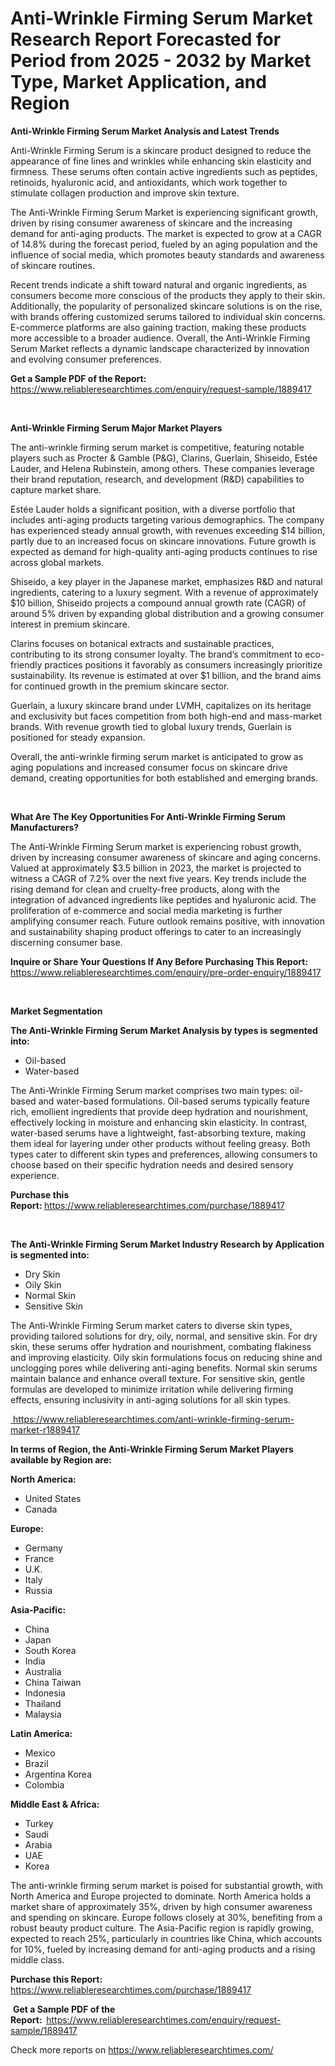 <p><h1>Anti-Wrinkle Firming Serum Market Research Report Forecasted for Period from 2025 -  2032 by Market Type, Market Application, and Region</h1></p><p><strong>Anti-Wrinkle Firming Serum Market Analysis and Latest Trends</strong></p>
<p><p>Anti-Wrinkle Firming Serum is a skincare product designed to reduce the appearance of fine lines and wrinkles while enhancing skin elasticity and firmness. These serums often contain active ingredients such as peptides, retinoids, hyaluronic acid, and antioxidants, which work together to stimulate collagen production and improve skin texture.</p><p>The Anti-Wrinkle Firming Serum Market is experiencing significant growth, driven by rising consumer awareness of skincare and the increasing demand for anti-aging products. The market is expected to grow at a CAGR of 14.8% during the forecast period, fueled by an aging population and the influence of social media, which promotes beauty standards and awareness of skincare routines.</p><p>Recent trends indicate a shift toward natural and organic ingredients, as consumers become more conscious of the products they apply to their skin. Additionally, the popularity of personalized skincare solutions is on the rise, with brands offering customized serums tailored to individual skin concerns. E-commerce platforms are also gaining traction, making these products more accessible to a broader audience. Overall, the Anti-Wrinkle Firming Serum Market reflects a dynamic landscape characterized by innovation and evolving consumer preferences.</p></p>
<p><strong>Get a Sample PDF of the Report:&nbsp;</strong> <a href="https://www.reliableresearchtimes.com/enquiry/request-sample/1889417?utm_campaign=3167&utm_medium=2&utm_source=Github&utm_content=ia&utm_term=28032025&utm_id=anti-wrinkle-firming-serum">https://www.reliableresearchtimes.com/enquiry/request-sample/1889417</a></p>
<p>&nbsp;</p>
<p><strong>Anti-Wrinkle Firming Serum Major Market Players</strong></p>
<p><p>The anti-wrinkle firming serum market is competitive, featuring notable players such as Procter & Gamble (P&G), Clarins, Guerlain, Shiseido, Estée Lauder, and Helena Rubinstein, among others. These companies leverage their brand reputation, research, and development (R&D) capabilities to capture market share.</p><p>Estée Lauder holds a significant position, with a diverse portfolio that includes anti-aging products targeting various demographics. The company has experienced steady annual growth, with revenues exceeding $14 billion, partly due to an increased focus on skincare innovations. Future growth is expected as demand for high-quality anti-aging products continues to rise across global markets.</p><p>Shiseido, a key player in the Japanese market, emphasizes R&D and natural ingredients, catering to a luxury segment. With a revenue of approximately $10 billion, Shiseido projects a compound annual growth rate (CAGR) of around 5% driven by expanding global distribution and a growing consumer interest in premium skincare.</p><p>Clarins focuses on botanical extracts and sustainable practices, contributing to its strong consumer loyalty. The brand’s commitment to eco-friendly practices positions it favorably as consumers increasingly prioritize sustainability. Its revenue is estimated at over $1 billion, and the brand aims for continued growth in the premium skincare sector.</p><p>Guerlain, a luxury skincare brand under LVMH, capitalizes on its heritage and exclusivity but faces competition from both high-end and mass-market brands. With revenue growth tied to global luxury trends, Guerlain is positioned for steady expansion.</p><p>Overall, the anti-wrinkle firming serum market is anticipated to grow as aging populations and increased consumer focus on skincare drive demand, creating opportunities for both established and emerging brands.</p></p>
<p>&nbsp;</p>
<p><strong>What Are The Key Opportunities For Anti-Wrinkle Firming Serum Manufacturers?</strong></p>
<p><p>The Anti-Wrinkle Firming Serum market is experiencing robust growth, driven by increasing consumer awareness of skincare and aging concerns. Valued at approximately $3.5 billion in 2023, the market is projected to witness a CAGR of 7.2% over the next five years. Key trends include the rising demand for clean and cruelty-free products, along with the integration of advanced ingredients like peptides and hyaluronic acid. The proliferation of e-commerce and social media marketing is further amplifying consumer reach. Future outlook remains positive, with innovation and sustainability shaping product offerings to cater to an increasingly discerning consumer base.</p></p>
<p><strong>Inquire or Share Your Questions If Any Before Purchasing This Report:</strong> <a href="https://www.reliableresearchtimes.com/enquiry/pre-order-enquiry/1889417?utm_campaign=3167&utm_medium=2&utm_source=Github&utm_content=ia&utm_term=28032025&utm_id=anti-wrinkle-firming-serum">https://www.reliableresearchtimes.com/enquiry/pre-order-enquiry/1889417</a></p>
<p>&nbsp;</p>
<p><strong>Market Segmentation</strong></p>
<p><strong>The Anti-Wrinkle Firming Serum Market Analysis by types is segmented into:</strong></p>
<p><ul><li>Oil-based</li><li>Water-based</li></ul></p>
<p><p>The Anti-Wrinkle Firming Serum market comprises two main types: oil-based and water-based formulations. Oil-based serums typically feature rich, emollient ingredients that provide deep hydration and nourishment, effectively locking in moisture and enhancing skin elasticity. In contrast, water-based serums have a lightweight, fast-absorbing texture, making them ideal for layering under other products without feeling greasy. Both types cater to different skin types and preferences, allowing consumers to choose based on their specific hydration needs and desired sensory experience.</p></p>
<p><strong>Purchase this Report:&nbsp;</strong><a href="https://www.reliableresearchtimes.com/purchase/1889417?utm_campaign=3167&utm_medium=2&utm_source=Github&utm_content=ia&utm_term=28032025&utm_id=anti-wrinkle-firming-serum">https://www.reliableresearchtimes.com/purchase/1889417</a></p>
<p>&nbsp;</p>
<p><strong>The Anti-Wrinkle Firming Serum Market Industry Research by Application is segmented into:</strong></p>
<p><ul><li>Dry Skin</li><li>Oily Skin</li><li>Normal Skin</li><li>Sensitive Skin</li></ul></p>
<p><p>The Anti-Wrinkle Firming Serum market caters to diverse skin types, providing tailored solutions for dry, oily, normal, and sensitive skin. For dry skin, these serums offer hydration and nourishment, combating flakiness and improving elasticity. Oily skin formulations focus on reducing shine and unclogging pores while delivering anti-aging benefits. Normal skin serums maintain balance and enhance overall texture. For sensitive skin, gentle formulas are developed to minimize irritation while delivering firming effects, ensuring inclusivity in anti-aging solutions for all skin types.</p></p>
<p><a href="https://www.reliableresearchtimes.com/anti-wrinkle-firming-serum-market-r1889417?utm_campaign=3167&utm_medium=2&utm_source=Github&utm_content=ia&utm_term=28032025&utm_id=anti-wrinkle-firming-serum">&nbsp;https://www.reliableresearchtimes.com/anti-wrinkle-firming-serum-market-r1889417</a></p>
<p><strong>In terms of Region, the Anti-Wrinkle Firming Serum Market Players available by Region are:</strong></p>
<p>
    <p> <strong> North America: </strong>
        <ul>
            <li>United States</li>
            <li>Canada</li>
        </ul>
        </p> 
    <p> <strong> Europe: </strong>
        <ul>
            <li>Germany</li>
            <li>France</li>
            <li>U.K.</li>
            <li>Italy</li>
            <li>Russia</li>
        </ul>
        </p> 
    <p> <strong> Asia-Pacific: </strong>
        <ul>
            <li>China</li>
            <li>Japan</li>
            <li>South Korea</li>
            <li>India</li>
            <li>Australia</li>
            <li>China Taiwan</li>
            <li>Indonesia</li>
            <li>Thailand</li>
            <li>Malaysia</li>
        </ul>
        </p> 
    <p> <strong> Latin America: </strong>
        <ul>
            <li>Mexico</li>
            <li>Brazil</li>
            <li>Argentina Korea</li>
            <li>Colombia</li>
        </ul>
        </p> 
    <p> <strong> Middle East & Africa: </strong>
        <ul>
            <li>Turkey</li>
            <li>Saudi</li>
            <li>Arabia</li>
            <li>UAE</li>
            <li>Korea</li>
        </ul>
    </p>
    </p>
<p><p>The anti-wrinkle firming serum market is poised for substantial growth, with North America and Europe projected to dominate. North America holds a market share of approximately 35%, driven by high consumer awareness and spending on skincare. Europe follows closely at 30%, benefiting from a robust beauty product culture. The Asia-Pacific region is rapidly growing, expected to reach 25%, particularly in countries like China, which accounts for 10%, fueled by increasing demand for anti-aging products and a rising middle class.</p></p>
<p><strong>Purchase this Report: </strong><a href="https://www.reliableresearchtimes.com/purchase/1889417?utm_campaign=3167&utm_medium=2&utm_source=Github&utm_content=ia&utm_term=28032025&utm_id=anti-wrinkle-firming-serum">https://www.reliableresearchtimes.com/purchase/1889417</a></p>
<p>&nbsp;<strong>Get a Sample PDF of the Report:&nbsp;&nbsp;</strong><a href="https://www.reliableresearchtimes.com/enquiry/request-sample/1889417?utm_campaign=3167&utm_medium=2&utm_source=Github&utm_content=ia&utm_term=28032025&utm_id=anti-wrinkle-firming-serum">https://www.reliableresearchtimes.com/enquiry/request-sample/1889417</a></p>
<p><strong></strong></p>
<p>Check more reports on <a href="https://www.reliableresearchtimes.com/?utm_campaign=3167&utm_medium=2&utm_source=Github&utm_content=ia&utm_term=28032025&utm_id=anti-wrinkle-firming-serum">https://www.reliableresearchtimes.com/</a></p>